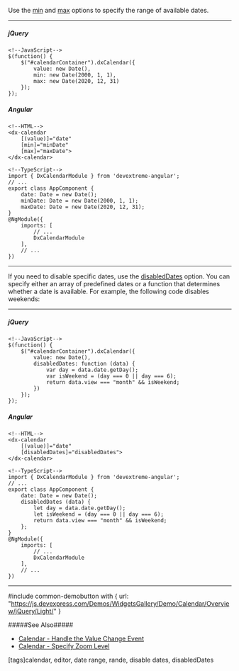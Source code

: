Use the [min](/api-reference/10%20UI%20Widgets/dxCalendar/1%20Configuration/min.md '/Documentation/ApiReference/UI_Widgets/dxCalendar/Configuration/#min') and [max](/api-reference/10%20UI%20Widgets/dxCalendar/1%20Configuration/max.md '/Documentation/ApiReference/UI_Widgets/dxCalendar/Configuration/#max') options to specify the range of available dates.

---
##### jQuery

    <!--JavaScript-->
    $(function() {
        $("#calendarContainer").dxCalendar({
            value: new Date(),
            min: new Date(2000, 1, 1),
            max: new Date(2020, 12, 31)
        });
    });

##### Angular

    <!--HTML-->
    <dx-calendar
        [(value)]="date"
        [min]="minDate"
        [max]="maxDate">
    </dx-calendar>

    <!--TypeScript-->
    import { DxCalendarModule } from 'devextreme-angular';
    // ...
    export class AppComponent {
        date: Date = new Date();
        minDate: Date = new Date(2000, 1, 1);
        maxDate: Date = new Date(2020, 12, 31);
    }
    @NgModule({
        imports: [
            // ...
            DxCalendarModule
        ],
        // ...
    })

---

If you need to disable specific dates, use the [disabledDates](/api-reference/10%20UI%20Widgets/dxCalendar/1%20Configuration/disabledDates.md '/Documentation/ApiReference/UI_Widgets/dxCalendar/Configuration/#disabledDates') option. You can specify either an array of predefined dates or a function that determines whether a date is available. For example, the following code disables weekends: 

---
##### jQuery

    <!--JavaScript-->
    $(function() {
        $("#calendarContainer").dxCalendar({
            value: new Date(),
            disabledDates: function (data) {
                var day = data.date.getDay();
                var isWeekend = (day === 0 || day === 6);
                return data.view === "month" && isWeekend;
            })
        });
    });

##### Angular

    <!--HTML-->
    <dx-calendar
        [(value)]="date"
        [disabledDates]="disabledDates">
    </dx-calendar>

    <!--TypeScript-->
    import { DxCalendarModule } from 'devextreme-angular';
    // ...
    export class AppComponent {
        date: Date = new Date();
        disabledDates (data) {
            let day = data.date.getDay();
            let isWeekend = (day === 0 || day === 6);
            return data.view === "month" && isWeekend;
        };
    }
    @NgModule({
        imports: [
            // ...
            DxCalendarModule
        ],
        // ...
    })

---

#include common-demobutton with {
    url: "https://js.devexpress.com/Demos/WidgetsGallery/Demo/Calendar/Overview/jQuery/Light/"
}

#####See Also#####
- [Calendar - Handle the Value Change Event](/concepts/05%20Widgets/Calendar/05%20Handle%20the%20Value%20Change%20Event.md '/Documentation/Guide/Widgets/Calendar/Handle_the_Value_Change_Event')
- [Calendar - Specify Zoom Level](/concepts/05%20Widgets/Calendar/10%20Specify%20Zoom%20Level.md '/Documentation/Guide/Widgets/Calendar/Specify_Zoom_Level')

[tags]calendar, editor, date range, rande, disable dates, disabledDates